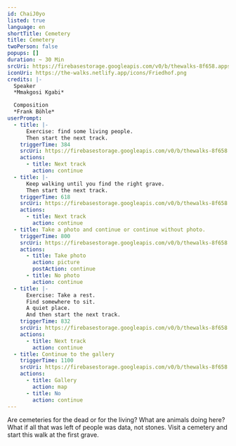 ```yaml
---
id: ChaiJ0yo
listed: true
language: en
shortTitle: Cemetery
title: Cemetery
twoPerson: false
popups: []
duration: ~ 30 Min
srcUri: https://firebasestorage.googleapis.com/v0/b/thewalks-8f658.appspot.com/o/mp3%2Fv0%2Fen_ChaiJ0yo%2Fen_ChaiJ0yo.mp3?alt=media&token=e5404fc4-aa1f-463c-b21e-03a9142a9f84
iconUri: https://the-walks.netlify.app/icons/Friedhof.png
credits: |-
  Speaker
  *Mmakgosi Kgabi*

  Composition
  *Frank Böhle*
userPrompt:
  - title: |-
      Exercise: find some living people.
      Then start the next track.
    triggerTime: 384
    srcUri: https://firebasestorage.googleapis.com/v0/b/thewalks-8f658.appspot.com/o/mp3%2Fv0%2Fde_ChaiJ0yo%2Fde_ChaiJ0yo_loop_1.mp3?alt=media&token=7d3b45a7-12e5-4400-8c15-33886e2204a1
    actions:
      - title: Next track
        action: continue
  - title: |-
      Keep walking until you find the right grave. 
      Then start the next track.
    triggerTime: 618
    srcUri: https://firebasestorage.googleapis.com/v0/b/thewalks-8f658.appspot.com/o/mp3%2Fv0%2Fde_ChaiJ0yo%2Fde_ChaiJ0yo_loop_2.mp3?alt=media&token=375131c9-94b6-4097-b026-003be5056fbc
    actions:
      - title: Next track
        action: continue
  - title: Take a photo and continue or continue without photo.
    triggerTime: 800
    srcUri: https://firebasestorage.googleapis.com/v0/b/thewalks-8f658.appspot.com/o/mp3%2Fv0%2Fen_ChaiJ0yo%2Fen_ChaiJ0yo_loop_3.mp3?alt=media&token=94279463-9d0c-4ef4-96cd-e4ca88d70bc5
    actions:
      - title: Take photo
        action: picture
        postAction: continue
      - title: No photo
        action: continue
  - title: |-
      Exercise: Take a rest.
      Find somewhere to sit.
      A quiet place.
      And then start the next track.
    triggerTime: 832
    srcUri: https://firebasestorage.googleapis.com/v0/b/thewalks-8f658.appspot.com/o/mp3%2Fv0%2Fde_ChaiJ0yo%2Fde_ChaiJ0yo_loop_4.mp3?alt=media&token=ffd6fa93-15dd-4036-bbf7-b173a7c67e9e
    actions:
      - title: Next track
        action: continue
  - title: Continue to the gallery
    triggerTime: 1100
    srcUri: https://firebasestorage.googleapis.com/v0/b/thewalks-8f658.appspot.com/o/static%2Fmedias%2Fmulti_Zeubeel8_loop.mp3?alt=media&token=88349085-3303-48b9-bdc6-fd7b09519a26
    actions:
      - title: Gallery
        action: map
      - title: No
        action: continue
---
```

Are cemeteries for the dead or for the living? What are animals doing here? What if all that was left of people was data, not stones. Visit a cemetery and start this walk at the first grave.
